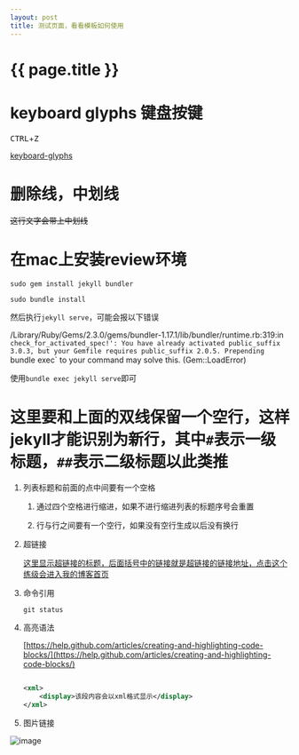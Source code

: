```yaml
---
layout: post
title: 测试页面，看看模板如何使用
---
```

{{ page.title }}
=============

# keyboard glyphs 键盘按键

<kbd>CTRL</kbd>+<kbd>Z</kbd>

[keyboard-glyphs](https://meta.stackexchange.com/questions/5527/keyboard-glyphs)

# 删除线，中划线

~~这行文字会带上中划线~~

# 在mac上安装review环境

`sudo gem install jekyll bundler`

`sudo bundle install`

然后执行`jekyll serve`，可能会报以下错误

/Library/Ruby/Gems/2.3.0/gems/bundler-1.17.1/lib/bundler/runtime.rb:319:in `check_for_activated_spec!': You have already activated public_suffix 3.0.3, but your Gemfile requires public_suffix 2.0.5. Prepending `bundle exec` to your command may solve this. (Gem::LoadError)

使用`bundle exec jekyll serve`即可

# 这里要和上面的双线保留一个空行，这样jekyll才能识别为新行，其中`#`表示一级标题，`##`表示二级标题以此类推

1. 列表标题和前面的点中间要有一个空格

    1. 通过四个空格进行缩进，如果不进行缩进列表的标题序号会重置
    
    2. 行与行之间要有一个空行，如果没有空行生成以后没有换行

2. 超链接

    [这里显示超链接的标题，后面括号中的链接就是超链接的链接地址，点击这个练级会进入我的博客首页](http://blog.liufangjie.cn)
    
3. 命令引用

    `git status`
    
4. 高亮语法

    [https://help.github.com/articles/creating-and-highlighting-code-blocks/](https://help.github.com/articles/creating-and-highlighting-code-blocks/)

    ```xml

    <xml>
        <display>该段内容会以xml格式显示</display>
    </xml>

    ``` 

5. 图片链接

![image](https://images.ctfassets.net/0lvk5dbamxpi/1CchmADcrSfPc7vqb7w5qK/ea1099f49d5d7ce24fbf9bbc141269f7/Securing_applications_with_ssh_tunneling___port_forwarding)
